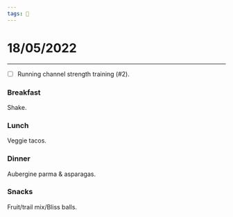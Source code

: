 ```yaml
---
tags: 📆
---
```


# 18/05/2022
---

- [ ] Running channel strength training (#2).


### Breakfast

Shake.


### Lunch

Veggie tacos.


### Dinner

Aubergine parma & asparagas. 


### Snacks

Fruit/trail mix/Bliss balls.